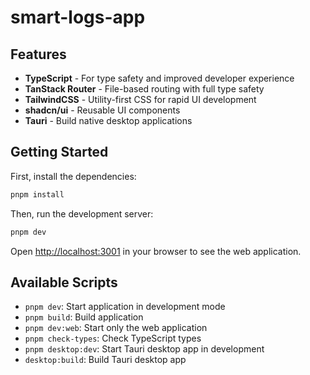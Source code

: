 # smart-logs-app

## Features

- **TypeScript** - For type safety and improved developer experience
- **TanStack Router** - File-based routing with full type safety
- **TailwindCSS** - Utility-first CSS for rapid UI development
- **shadcn/ui** - Reusable UI components
- **Tauri** - Build native desktop applications

## Getting Started

First, install the dependencies:

```bash
pnpm install
```

Then, run the development server:

```bash
pnpm dev
```

Open [http://localhost:3001](http://localhost:3001) in your browser to see the web application.

## Available Scripts

- `pnpm dev`: Start application in development mode
- `pnpm build`: Build application
- `pnpm dev:web`: Start only the web application
- `pnpm check-types`: Check TypeScript types
- `pnpm desktop:dev`: Start Tauri desktop app in development
- `desktop:build`: Build Tauri desktop app
